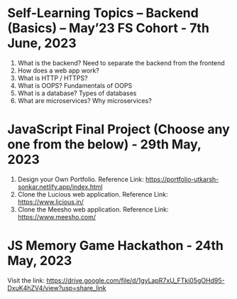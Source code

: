 # Self-Learning Topics – Backend (Basics) – May’23 FS Cohort - 7th June, 2023
1. What is the backend? Need to separate the backend from the frontend
2. How does a web app work? 
3. What is HTTP / HTTPS?
4. What is OOPS? Fundamentals of OOPS
5. What is a database? Types of databases
6. What are microservices? Why microservices?

# JavaScript Final Project (Choose any one from the below) - 29th May, 2023
1.	Design your Own Portfolio.
Reference Link: https://portfolio-utkarsh-sonkar.netlify.app/index.html
2.	Clone the Lucious web application.
Reference Link: https://www.licious.in/
3.	Clone the Meesho web application.
Reference Link: https://www.meesho.com/ 

# JS Memory Game Hackathon - 24th May, 2023
Visit the link: https://drive.google.com/file/d/1gyLapR7xU_FTki05gOHd95-DxuK4hZV4/view?usp=share_link
